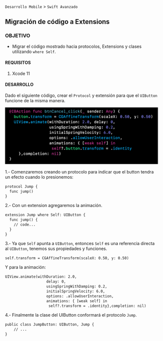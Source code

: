 `Desarrollo Mobile` > `Swift Avanzado`


## Migración de código a Extensions

### OBJETIVO

- Migrar el código mostrado hacia protocolos, Extensions y clases utilizando `where Self`.

#### REQUISITOS

1. Xcode 11

#### DESARROLLO

Dado el siguiente código, crear el `Protocol` y extensión para que el `UIButton` funcione de la misma manera.

![](0.png)

1.- Comenzaremos creando un protocolo para indicar que el button tendra un efecto cuando lo presionemos:

```
protocol Jump {
  func jump()
}
```

2.- Con un extension agregaremos la animación.

```
extension Jump where Self: UIButton {
  func jump() {
  	// code...
  }
}
```

3.- Ya que `Self` apunta a `UIButton`, entonces `Self` es una referencia directa al `UIButton`, tenemos sus propiedades y funciones.

```
self.transform = CGAffineTransform(scaleX: 0.50, y: 0.50)
```

Y para la animación:

```
UIView.animate(withDuration: 2.0,
                   delay: 0,
                   usingSpringWithDamping: 0.2,
                   initialSpringVelocity: 6.0,
                   options: .allowUserInteraction,
                   animations: { [weak self] in
                    self?.transform = .identity},completion: nil)
```

4.- Finalmente la clase del UIButton conformará el protocolo `Jump`.

```
public class JumpButton: UIButton, Jump {
	// ...
}
```
 